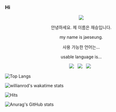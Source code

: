 ### Hi

<p align="center">
  <img src="https://capsule-render.vercel.app/api?type=waving&color=gradient&height=300&section=header&text=Hello%20World!&decs=그대의%20코드는%20그대의%20지식보다%20더%20많은%20지혜를%20품고%20있다.&fontSize=95&animation=twinkling" />
</p>
<p align="center">
안녕하세요. 제 이름은 재승입니다.
</p>
<p align="center">
my name is jaeseung.
</p>
<p align="center">
사용 가능한 언어는...
</p>
<p align="center">
usable language is...
</p>
<p align="center">
<img src="https://img.shields.io/badge/kotlin-8A2BE2?style=flat-square&logo=kotlin&logoColor=white"/></a> &nbsp
<img src="https://img.shields.io/badge/java-E34F26?style=flat-square&logo=CSS3&logoColor=white"/></a> &nbsp
<img src="https://img.shields.io/badge/JavaScript-F7DF1E?style=flat-square&logo=JavaScript&logoColor=white"/></a> &nbsp
</p>

![Top Langs](https://github-readme-stats.vercel.app/api/top-langs/?username=egg16496&layout=compact)

![willianrod's wakatime stats](https://github-readme-stats.vercel.app/api/wakatime?username=egg16496)

![Hits](https://hits.seeyoufarm.com/api/count/incr/badge.svg?url=https%3A%2F%2Fgithub.com%2Fegg16496&count_bg=%2379C83D&title_bg=%23555555&icon=kotlin.svg&icon_color=%23FFFFFF&title=%E3%85%81%E3%84%B4%E3%85%87%E3%84%B9&edge_flat=false)

![Anurag's GitHub stats](https://github-readme-stats.vercel.app/api?username=egg16496&show_icons=true&count_private=true)

<!--
**egg16496/egg16496** is a ✨ _special_ ✨ repository because its `README.md` (this file) appears on your GitHub profile.

Here are some ideas to get you started:

- 🔭 I’m currently working on ...
- 🌱 I’m currently learning ...
- 👯 I’m looking to collaborate on ...
- 🤔 I’m looking for help with ...
- 💬 Ask me about ...
- 📫 How to reach me: ...
- 😄 Pronouns: ...
- ⚡ Fun fact: ...
-->
